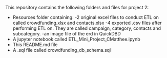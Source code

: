 This repository contains the following folders and files for project 2:
 - Resources folder containing:
   -2 original excel files to conduct ETL on called crowdfunding.xlsx and contacts.xlsx
   -4 exported .csv files after performing ETL on. They are called campaign, category, contacts and subcategory.
   -an image file of the erd in QuickDBD
 - A jupyter notebook called ETL_Mini_Project_CMatthee.ipynb
 - This README.md file
 - A .sql file called crowdfunding_db_schema.sql
